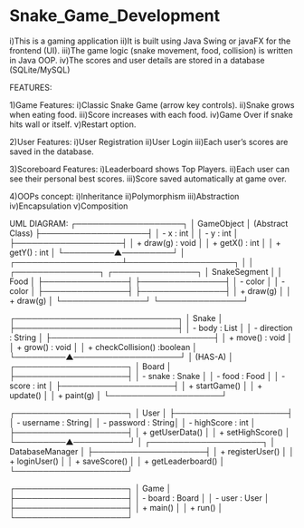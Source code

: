 # Snake_Game_Development

i)This is a gaming application
ii)It is built using Java Swing or javaFX for the frontend (UI).
iii)The game logic (snake movement, food, collision) is written in Java OOP.
iv)The scores and user details are stored in a database (SQLite/MySQL)

FEATURES:

1)Game Features:
   i)Classic Snake Game (arrow key controls).
   ii)Snake grows when eating food.
   iii)Score increases with each food.
   iv)Game Over if snake hits wall or itself.
   v)Restart option.

2)User Features:
   i)User Registration
   ii)User Login
   iii)Each user’s scores are saved in the database.

3)Scoreboard Features:
   i)Leaderboard shows Top Players.
   ii)Each user can see their personal best scores.
   iii)Score saved automatically at game over.

4)OOPs concept:
   i)Inheritance
   ii)Polymorphism
   iii)Abstraction
   iv)Encapsulation
   v)Composition

UML DIAGRAM:
                ┌───────────────────┐
                │     GameObject     │  (Abstract Class)
                ├───────────────────┤
                │ - x : int         │
                │ - y : int         │
                ├───────────────────┤
                │ + draw(g) : void  │
                │ + getX() : int    │
                │ + getY() : int    │
                └─────────▲─────────┘
                          │
      ┌───────────────────┴───────────────────┐
      │                                       │
┌───────────────┐                      ┌───────────────┐
│ SnakeSegment  │                      │     Food      │
├───────────────┤                      ├───────────────┤
│ - color       │                      │ - color       │
├───────────────┤                      ├───────────────┤
│ + draw(g)     │                      │ + draw(g)     │
└───────────────┘                      └───────────────┘


┌─────────────────────────────┐
│       Snake                 │
├─────────────────────────────┤
│ - body : List<SnakeSegment> │
│ - direction : String        │
├─────────────────────────────┤
│ + move() : void             │
│ + grow() : void             │
│ + checkCollision() :boolean │
└─────────▲───────────────────┘
          │ (HAS-A)
          │
┌────────────────────┐
│      Board         │
├────────────────────┤
│ - snake : Snake    │
│ - food : Food      │
│ - score : int      │
├────────────────────┤
│ + startGame()      │
│ + update()         │
│ + paint(g)         │
└────────────────────┘


┌────────────────────┐
│      User          │
├────────────────────┤
│ - username : String│
│ - password : String│
│ - highScore : int  │
├────────────────────┤
│ + getUserData()    │
│ + setHighScore()   │
└─────────▲──────────┘
          │
┌────────────────────┐
│ DatabaseManager    │
├────────────────────┤
│ + registerUser()   │
│ + loginUser()      │
│ + saveScore()      │
│ + getLeaderboard() │
└────────────────────┘


┌────────────────────┐
│       Game         │
├────────────────────┤
│ - board : Board    │
│ - user : User      │
├────────────────────┤
│ + main()           │
│ + run()            │
└────────────────────┘
